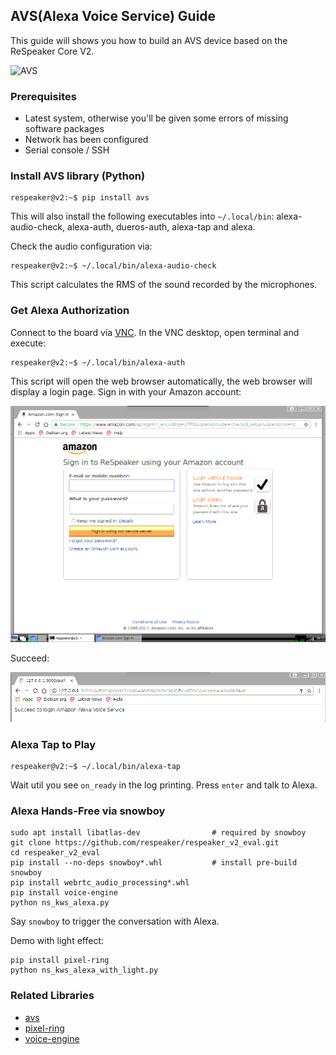 ## AVS(Alexa Voice Service) Guide

This guide will shows you how to build an AVS device based on the ReSpeaker Core V2.

![AVS](https://user-images.githubusercontent.com/5130185/36649780-a0b1acc2-1ada-11e8-8145-9ad0de4e7f7f.png)

### Prerequisites

- Latest system, otherwise you'll be given some errors of missing software packages
- Network has been configured
- Serial console / SSH

### Install AVS library (Python)

```
respeaker@v2:~$ pip install avs
```

This will also install the following executables into `~/.local/bin`: alexa-audio-check, alexa-auth, dueros-auth, alexa-tap and alexa.

Check the audio configuration via:

```
respeaker@v2:~$ ~/.local/bin/alexa-audio-check
```

This script calculates the RMS of the sound recorded by the microphones.

### Get Alexa Authorization

Connect to the board via [VNC](/docs/ReSpeaker_Core_V2/getting_started.md#ssh--vnc). In the VNC desktop, open terminal and execute:

```
respeaker@v2:~$ ~/.local/bin/alexa-auth
```

This script will open the web browser automatically, the web browser will display a login page. Sign in with your Amazon account:

![](/img/aus-1.png)

Succeed:

![](/img/aus-2.png)

### Alexa Tap to Play

```
respeaker@v2:~$ ~/.local/bin/alexa-tap
```
Wait util you see `on_ready` in the log printing. Press `enter` and talk to Alexa.

### Alexa Hands-Free via snowboy

```
sudo apt install libatlas-dev                # required by snowboy
git clone https://github.com/respeaker/respeaker_v2_eval.git
cd respeaker_v2_eval
pip install --no-deps snowboy*.whl           # install pre-build snowboy
pip install webrtc_audio_processing*.whl
pip install voice-engine
python ns_kws_alexa.py
```

Say `snowboy` to trigger the conversation with Alexa.

Demo with light effect:

```
pip install pixel-ring
python ns_kws_alexa_with_light.py
```

### Related Libraries

- [avs](https://github.com/respeaker/avs)
- [pixel-ring](https://github.com/respeaker/pixel_ring)
- [voice-engine](https://github.com/voice-engine/voice-engine)